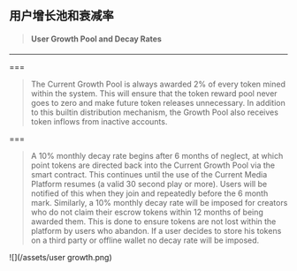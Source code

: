 ## 用户增长池和衰减率

> #### User Growth Pool and Decay Rates

---

===

> The Current Growth Pool is always awarded 2% of every token mined within the system. This will ensure that the token reward pool never goes to zero and make future token releases unnecessary. In addition to this builtin distribution mechanism, the Growth Pool also receives token inflows from inactive accounts.

===

> A 10% monthly decay rate begins after 6 months of neglect, at which point tokens are directed back into the Current Growth Pool via the smart contract. This continues until the use of the Current Media Platform resumes \(a valid 30 second play or more\). Users will be notified of this when they join and repeatedly before the 6 month mark. Similarly, a 10% monthly decay rate will be imposed for creators who do not claim their escrow tokens within 12 months of being awarded them. This is done to ensure tokens are not lost within the platform by users who abandon. If a user decides to store his tokens on a third party or offline wallet no decay rate will be imposed.

![](/assets/user growth.png)



